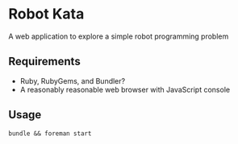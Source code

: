 Robot Kata
==========

A web application to explore a simple robot programming problem

Requirements
------------

  * Ruby, RubyGems, and Bundler?
  * A reasonably reasonable web browser with JavaScript console

Usage
-----

    bundle && foreman start
